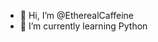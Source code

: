 - 👋 Hi, I’m @EtherealCaffeine
- 🌱 I’m currently learning Python


<!---
EtherealCaffeine/EtherealCaffeine is a ✨ special ✨ repository because its `README.md` (this file) appears on your GitHub profile.
You can click the Preview link to take a look at your changes.
--->
